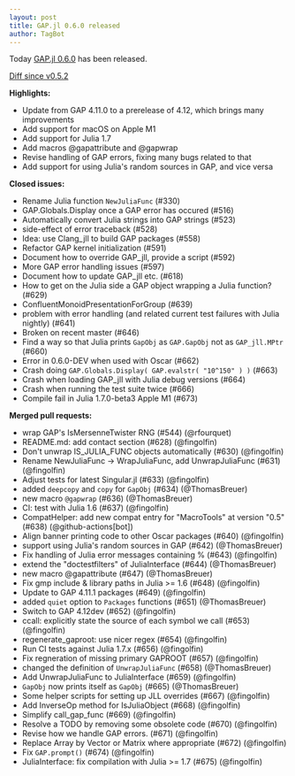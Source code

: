 ```yaml
---
layout: post
title: GAP.jl 0.6.0 released
author: TagBot
---
```


Today [GAP.jl 0.6.0](https://github.com/oscar-system/GAP.jl/releases/tag/v0.6.0) has
been released.

[Diff since v0.5.2](https://github.com/oscar-system/GAP.jl/compare/v0.5.2...v0.6.0)

**Highlights:**
- Update from GAP 4.11.0 to a prerelease of 4.12, which brings many improvements
- Add support for macOS on Apple M1
- Add support for Julia 1.7
- Add macros @gapattribute and @gapwrap
- Revise handling of GAP errors, fixing many bugs related to that
- Add support for using Julia's random sources in GAP, and vice versa

**Closed issues:**
- Rename Julia function `NewJuliaFunc` (#330)
- GAP.Globals.Display once a GAP error has occured (#516)
- Automatically convert Julia strings into GAP strings (#523)
- side-effect of error traceback (#528)
- Idea: use Clang_jll to build GAP packages (#558)
- Refactor GAP kernel initialization (#591)
- Document how to override GAP_jll, provide a script (#592)
- More GAP error handling issues (#597)
- Document how to update GAP_jll etc. (#618)
- How to get on the Julia side a GAP object wrapping a Julia function? (#629)
- ConfluentMonoidPresentationForGroup (#639)
- problem with error handling (and related current test failures with Julia nightly) (#641)
- Broken on recent master (#646)
- Find a way so that Julia prints `GapObj` as `GAP.GapObj` not as `GAP_jll.MPtr` (#660)
- Error in 0.6.0-DEV when used with Oscar (#662)
- Crash doing `GAP.Globals.Display( GAP.evalstr( "10^150" ) )` (#663)
- Crash when loading GAP_jll with Julia debug versions (#664)
- Crash when running the test suite twice (#666)
- Compile fail in Julia 1.7.0-beta3 Apple M1 (#673)

**Merged pull requests:**
- wrap GAP's IsMersenneTwister RNG (#544) (@rfourquet)
- README.md: add contact section (#628) (@fingolfin)
- Don't unwrap IS_JULIA_FUNC objects automatically (#630) (@fingolfin)
- Rename NewJuliaFunc -> WrapJuliaFunc, add UnwrapJuliaFunc (#631) (@fingolfin)
- Adjust tests for latest Singular.jl (#633) (@fingolfin)
- added `deepcopy` and `copy` for `GapObj` (#634) (@ThomasBreuer)
- new macro `@gapwrap` (#636) (@ThomasBreuer)
- CI: test with Julia 1.6 (#637) (@fingolfin)
- CompatHelper: add new compat entry for "MacroTools" at version "0.5" (#638) (@github-actions[bot])
- Align banner printing code to other Oscar packages (#640) (@fingolfin)
- support using Julia's random sources in GAP (#642) (@ThomasBreuer)
- Fix handling of Julia error messages containing % (#643) (@fingolfin)
- extend the "doctestfilters" of JuliaInterface (#644) (@ThomasBreuer)
- new macro @gapattribute (#647) (@ThomasBreuer)
- Fix gmp include & library paths in Julia >= 1.6 (#648) (@fingolfin)
- Update to GAP 4.11.1 packages (#649) (@fingolfin)
- added `quiet` option to `Packages` functions (#651) (@ThomasBreuer)
- Switch to GAP 4.12dev (#652) (@fingolfin)
- ccall: explicitly state the source of each symbol we call (#653) (@fingolfin)
- regenerate_gaproot: use nicer regex (#654) (@fingolfin)
- Run CI tests against Julia 1.7.x (#656) (@fingolfin)
- Fix regneration of missing primary GAPROOT (#657) (@fingolfin)
- changed the definition of `UnwrapJuliaFunc` (#658) (@ThomasBreuer)
- Add UnwrapJuliaFunc to JuliaInterface (#659) (@fingolfin)
- `GapObj` now prints itself as `GapObj` (#665) (@ThomasBreuer)
- Some helper scripts for setting up JLL overrides (#667) (@fingolfin)
- Add InverseOp method for IsJuliaObject (#668) (@fingolfin)
- Simplify call_gap_func (#669) (@fingolfin)
- Resolve a TODO by removing some obsolete code (#670) (@fingolfin)
- Revise how we handle GAP errors. (#671) (@fingolfin)
- Replace Array by Vector or Matrix where appropriate (#672) (@fingolfin)
- Fix `GAP.prompt()` (#674) (@fingolfin)
- JuliaInterface: fix compilation with Julia >= 1.7 (#675) (@fingolfin)
